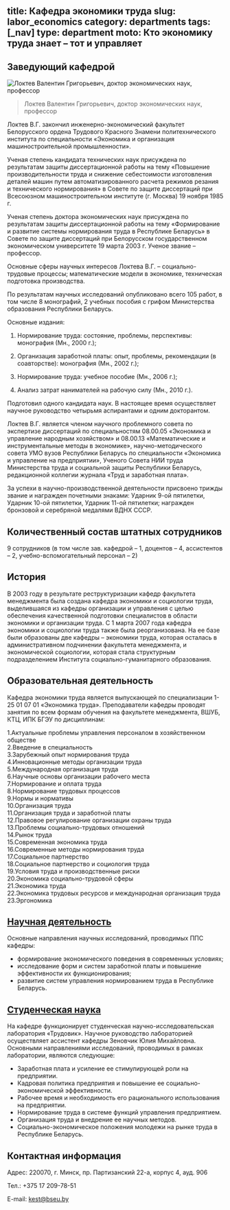 title: Кафедра экономики труда
slug: labor_economics
category: departments
tags: [_nav]
type: department
moto: Кто экономику труда знает – тот и управляет
---

Заведующий кафедрой
-------------------

![Локтев Валентин Григорьевич,
  доктор экономических наук, профессор](/img/content/depts/labor_economics.jpg)
>Локтев Валентин Григорьевич,
доктор экономических наук, профессор

Локтев В.Г. закончил инженерно-экономический факультет Белорусского ордена Трудового Красного Знамени политехнического института по специальности «Экономика и организация машиностроительной промышленности».

Ученая степень кандидата технических наук присуждена по результатам защиты диссертационной работы на тему «Повышение производительности труда и снижение себестоимости изготовления деталей машин путем автоматизированного расчета режимов резания и технического нормирования» в Совете по защите диссертаций при Всесоюзном машиностроительном институте (г. Москва) 19 ноября 1985 г.

Ученая степень доктора экономических наук присуждена по результатам защиты диссертационной работы на тему «Формирование и развитие системы нормирования труда в Республике Беларусь» в Совете по защите диссертаций при Белорусском государственном экономическом университете 19 марта 2003 г. Ученое звание – профессор.

Основные сферы научных интересов Локтева В.Г. – социально-трудовые процессы; математические модели в экономике, техническая подготовка производства.

По результатам научных исследований опубликовано всего 105 работ, в том числе 8 монографий, 2 учебных пособия с грифом Министерства образования Республики Беларусь.

Основные издания:

1. Нормирование труда: состояние, проблемы, перспективы: монография (Мн., 2000 г.);

2. Организация заработной платы: опыт, проблемы, рекомендации (в соавторстве): монография (Мн., 2002 г.);

3. Нормирование труда: учебное пособие (Мн., 2006 г.);

4. Анализ затрат нанимателей на рабочую силу (Мн., 2010 г.).

Подготовил одного кандидата наук. В настоящее время осуществляет научное руководство четырьмя аспирантами и одним докторантом.

Локтев В.Г. является членом научного проблемного совета по экспертизе диссертаций по специальностям 08.00.05 «Экономика и управление народным хозяйством» и 08.00.13 «Математические и инструментальные методы в экономике», научно-методического совета УМО вузов Республики Беларусь по специальности «Экономика и управление на предприятии», Ученого Совета НИИ труда Министерства труда и социальной защиты Республики Беларусь, редакционной коллегии журнала «Труд и заработная плата».

За успехи в научно-производственной деятельности присвоено трижды звание и награжден почетными знаками: Ударник 9-ой пятилетки, Ударник 10-ой пятилетки, Ударник 11-ой пятилетки; награжден бронзовой и серебряной медалями ВДНХ СССР.

Количественный состав штатных сотрудников
-----------------------------------------

9 сотрудников (в том числе зав. кафедрой – 1, доцентов – 4, ассистентов – 2, учебно-вспомогательный персонал – 2)

История
-------

В 2003 году в результате реструктуризации кафедр факультета менеджмента была создана кафедра экономики и социологии труда, выделившаяся из кафедры организации и управления с целью обеспечения качественной подготовки специалистов в области экономики и организации труда. С 1 марта 2007 года кафедра экономики и социологии труда также была реорганизована. На ее базе были образованы две кафедры – экономики труда, которая осталась в административном подчинении факультета менеджмента, и экономической социологии, которая стала структурным подразделением Института социально-гуманитарного образования.

Образовательная деятельность
----------------------------

Кафедра экономики труда является выпускающей по специализации 1-25 01 07 01 «Экономика труда». Преподаватели кафедры проводят занятия по всем формам обучения на факультете менеджмента, ВШУБ, КТЦ, ИПК БГЭУ по дисциплинам:

1.Актуальные проблемы управления персоналом в хозяйственном обществе    
2.Введение в специальность    
3.Зарубежный опыт нормирования труда   
4.Инновационные методы организации труда    
5.Международная организация труда   
6.Научные основы организации рабочего места    
7.Нормирование и оплата труда     
8.Нормирование трудовых процессов   
9.Нормы и нормативы    
10.Организация труда   
11.Организация труда и заработной платы    
12.Правовое регулирование организации охраны труда   
13.Проблемы социально-трудовых отношений   
14.Рынок труда   
15.Современная экономика труда   
16.Современные методы нормирования труда   
17.Социальное партнерство   
18.Социальное партнерство и социология труда  
19.Условия труда и производственные риски    
20.Экономика социально-трудовой сферы   
21.Экономика труда   
22.Экономика трудовых ресурсов и международная организация труда   
23.Эргономика   


[Научная деятельность](/fm/files/labor_economics_nir.doc)
--------------------

Основные направления научных исследований, проводимых ППС кафедры:


- формирование экономического поведения в современных условиях;   
- исследование форм и систем заработной платы и повышение эффективности их функционирования;    
- развитие систем управления нормированием труда в Республике Беларусь.    

[Студенческая наука](/files/snil/dkt_snil.doc)
------------------

На кафедре функционирует студенческая научно-исследовательская лаборатория «Трудовик». Научное руководство лабораторией осуществляет ассистент кафедры Зеновчик Юлия Михайловна. Основными направлениями исследований, проводимых в рамках лаборатории, являются следующие:


-	Заработная плата и усиление ее стимулирующей роли на предприятии.   
-	Кадровая политика предприятия и повышение ее социально-экономической эффективности.      
-	Рабочее время и необходимость его рационального использования на предприятии.   
-	Нормирование труда в системе функций управления предприятием.   
-	Организация труда и внедрение ее научных методов.   
-	Социально-экономическое положения молодежи на рынке труда в Республике Беларусь.   


Контактная информация
---------------------

Адрес: 220070, г. Минск, пр. Партизанский 22-а, корпус 4, ауд. 906

Тел.: +375 17 209-78-51

E-mail: <kest@bseu.by>